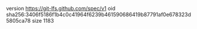version https://git-lfs.github.com/spec/v1
oid sha256:3406f5186f1b4c0c41964f6239b461590686419b87791af0e678323d5805ca78
size 1183
